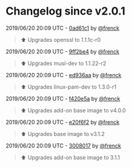 # Changelog since v2.0.1

2019/06/20 20:09 UTC - [0ad61c1](https://github.com/hassio-addons/addon-ftp/commit/0ad61c1e279b8fb40c2d8ed07f8ced53d2744b2b) by [@frenck](https://github.com/frenck)
> :arrow_up: Upgrades openssl to 1.1.1c-r0 

2019/06/20 20:09 UTC - [9ff2be4](https://github.com/hassio-addons/addon-ftp/commit/9ff2be49bf7ac85d32273f180df7a42417a92159) by [@frenck](https://github.com/frenck)
> :arrow_up: Upgrades musl-dev to 1.1.22-r2 

2019/06/20 20:09 UTC - [ed936aa](https://github.com/hassio-addons/addon-ftp/commit/ed936aa4fca9e08450a58c2ae5a89efecd898a9e) by [@frenck](https://github.com/frenck)
> :arrow_up: Upgrades linux-pam-dev to 1.3.0-r1 

2019/06/20 20:09 UTC - [f420e5a](https://github.com/hassio-addons/addon-ftp/commit/f420e5ae6d332fa31bef901dde690b54f9406810) by [@frenck](https://github.com/frenck)
> :arrow_up: Upgrades add-on base image to v4.0.0 

2019/06/20 20:09 UTC - [e20f6f2](https://github.com/hassio-addons/addon-ftp/commit/e20f6f2baf6783f29d7e8ae707e3807a8e48eb4a) by [@frenck](https://github.com/frenck)
> :arrow_up: Upgrades base image to v3.1.2 

2019/06/20 20:09 UTC - [3008017](https://github.com/hassio-addons/addon-ftp/commit/300801741eed471f7d509a4debff5964db0019ef) by [@frenck](https://github.com/frenck)
> :arrow_up: Upgrades add-on base image to 3.1.1 

